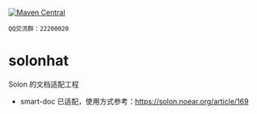 [![Maven Central](https://img.shields.io/maven-central/v/org.noear/solonhat-parent.svg)](https://search.maven.org/search?q=g:org.noear%20AND%20solonhat)

` QQ交流群：22200020 `


# solonhat

Solon 的文档适配工程


* smart-doc 已适配，使用方式参考：https://solon.noear.org/article/169

